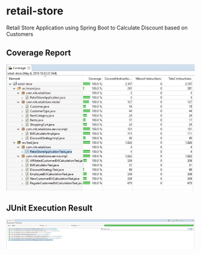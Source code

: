 # retail-store
Retail Store Application using Spring Boot to Calculate Discount based on Customers

## Coverage Report
![Alt text](retail-store-coverage.JPG?raw=true "Coverage Result")


## JUnit Execution Result
![Alt text](retail-store-junit.JPG?raw=true "JUnit Execution Report")

